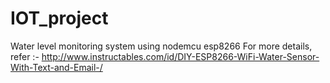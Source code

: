 # IOT_project
Water level monitoring system using nodemcu esp8266
For more details, refer :-
http://www.instructables.com/id/DIY-ESP8266-WiFi-Water-Sensor-With-Text-and-Email-/
